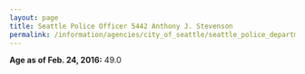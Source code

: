 ```yaml
---
layout: page
title: Seattle Police Officer 5442 Anthony J. Stevenson
permalink: /information/agencies/city_of_seattle/seattle_police_department/copbook/5442/
---
```


**Age as of Feb. 24, 2016:** 49.0
